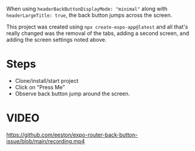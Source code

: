 When using `headerBackButtonDisplayMode: "minimal"` along with `headerLargeTitle: true`, the back button jumps across the screen.

This project was created using `npx create-expo-app@latest` and all that's really changed was the removal of the tabs, adding a second screen, and adding the screen settings noted above.

# Steps
- Clone/install/start project
- Click on "Press Me"
- Observe back button jump around the screen.

# VIDEO
https://github.com/eeston/expo-router-back-button-issue/blob/main/recording.mp4
